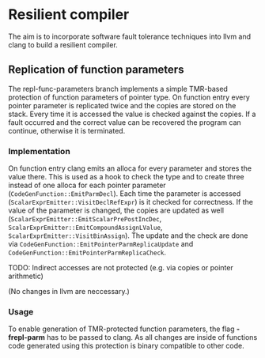 Resilient compiler
==================

The aim is to incorporate software fault tolerance techniques into
llvm and clang to build a resilient compiler.

Replication of function parameters
----------------------------------

The repl-func-parameters branch implements a simple TMR-based protection of
function parameters of pointer type. On function entry every pointer parameter
is replicated twice and the copies are stored on the stack. Every time it is
accessed the value is checked against the copies. If a fault occurred and the
correct value can be recovered the program can continue, otherwise it is
terminated.

### Implementation
On function entry clang emits an alloca for every parameter and stores the value
there. This is used as a hook to check the type and to create three instead of
one alloca for each pointer parameter (`CodeGenFunction::EmitParmDecl`).
Each time the parameter is accessed (`ScalarExprEmitter::VisitDeclRefExpr`) is
it checked for correctness.
If the value of the parameter is changed, the copies are updated as well
(`ScalarExprEmitter::EmitScalarPrePostIncDec`,
`ScalarExprEmitter::EmitCompoundAssignLValue`,
`ScalarExprEmitter::VisitBinAssign`).
The update and the check are done via
`CodeGenFunction::EmitPointerParmReplicaUpdate` and
`CodeGenFunction::EmitPointerParmReplicaCheck`.

TODO: Indirect accesses are not protected (e.g. via copies or pointer arithmetic)


(No changes in llvm are neccessary.)

### Usage
To enable generation of TMR-protected function parameters, the flag
**-frepl-parm** has to be passed to clang. As all changes are inside
of functions code generated using this protection is binary
compatible to other code.
